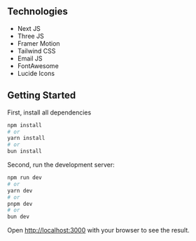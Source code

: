 ## Technologies
- Next JS
- Three JS
- Framer Motion
- Tailwind CSS
- Email JS
- FontAwesome
- Lucide Icons

## Getting Started

First, install all dependencies

```bash
npm install
# or
yarn install
# or
bun install 
```

Second, run the development server:

```bash
npm run dev
# or
yarn dev
# or
pnpm dev
# or
bun dev
```

Open [http://localhost:3000](http://localhost:3000) with your browser to see the result.